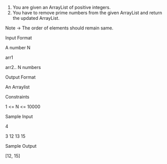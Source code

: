 1. You are given an ArrayList of positive integers.
2. You have to remove prime numbers from the given ArrayList and return the updated ArrayList.

Note -> The order of elements should remain same.

Input Format

A number N

arr1

arr2.. N numbers

Output Format

An Arraylist

Constraints

1 <= N <= 10000

Sample Input

4

3 12 13 15

Sample Output

[12, 15]